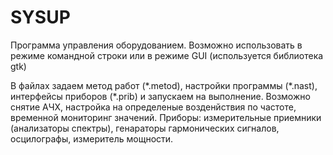 # SYSUP
Программа управления оборудованием.
Возможно использовать в режиме командной строки
или в режиме GUI (используется библиотека gtk)

В  файлах задаем  метод работ (\*.metod),  настройки программы (\*.nast),  интерфейсы приборов (\*.prib)
и запускаем на выполнение.
Возможно снятие АЧХ, настройка  на определеные возденйствия по частоте, временной мониторинг значений.
Приборы: измерительные приемники (анализаторы спектры), генараторы гармонических сигналов, осцилографы, измеритель мощности.
